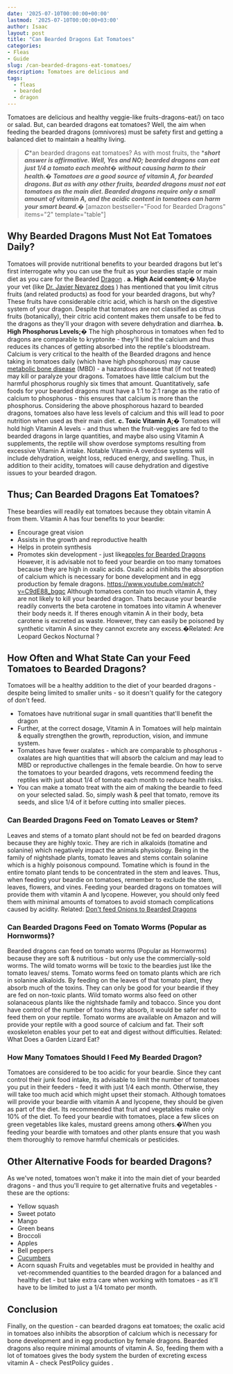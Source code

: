 ```yaml
---
date: '2025-07-10T00:00:00+00:00'
lastmod: '2025-07-10T00:00:00+03:00'
author: Isaac
layout: post
title: "Can Bearded Dragons Eat Tomatoes"
categories:
- Fleas
- Guide
slug: /can-bearded-dragons-eat-tomatoes/
description: Tomatoes are delicious and
tags: 
  - fleas
  - bearded
  - dragon
---
```

Tomatoes are delicious and
healthy veggie-like fruits-dragons-eat/)
on taco or salad. But, can bearded dragons eat tomatoes? Well, the aim when feeding the bearded dragons (omnivores) must be safety first and getting a balanced diet to maintain a healthy living.
> ***C****an bearded dragons eat tomatoes? As with most fruits, the ****short answer is affirmative. Well, Yes and NO; bearded dragons can eat just 1/4 a tomato each meoht�***
> ***without causing harm to their health.�***
***Tomatoes are a good source of vitamin A, for bearded dragons. But as with any other fruits, bearded dragons must not eat tomatoes as the main diet. Bearded dragons require only a small amount of vitamin A, and the acidic content in tomatoes can harm your smart beard.�***
[amazon bestseller="Food for Bearded Dragons" items="2" template="table"]
## Why Bearded Dragons Must Not Eat Tomatoes Daily?
Tomatoes will provide nutritional benefits to your bearded dragons but let's first interrogate why you can use the fruit as your beardies staple or main diet as you
care for the Bearded [Dragon](https://cvm.ncsu.edu/wp-content/uploads/2016/12/Caring-for-your-Bearded-Dragon.pdf)
.
**a. High Acid content;�**
Maybe your vet (like
[Dr. Javier Nevarez does](http://facultypages.vetmed.lsu.edu/faculty/jnevare)
) has mentioned that you limit citrus fruits (and related products) as food for your bearded dragons, but why? These fruits have considerable citric acid, which is harsh on the digestive system of your dragon.
Despite that tomatoes are not classified as citrus fruits (botanically), their citric acid content makes them unsafe to be fed to the dragons as they'll your dragon with severe dehydration and diarrhea.
**b. High Phosphorus Levels;�**
The high phosphorous in tomatoes when fed to dragons are comparable to kryptonite - they'll bind the calcium and thus reduces its chances of getting absorbed into the reptile's bloodstream.
Calcium is very critical to the health of the Bearded dragons and hence taking in tomatoes daily (which have high phosphorous) may cause
[metabolic bone disease](https://vcahospitals.com/know-your-pet/bearded-dragons-diseases)
(MBD) - a hazardous disease that (if not treated) may kill or paralyze your dragons.
Tomatoes have little calcium but the harmful phosphorus roughly six times that amount. Quantitatively, safe foods for your bearded dragons must have a 1:1 to 2:1 range as the ratio of calcium to phosphorus - this ensures that calcium is more than the phosphorus.
Considering the above phosphorous hazard to bearded dragons, tomatoes also have less levels of calcium and this will lead to poor nutrition when used as their main diet.
**c. Toxic Vitamin A;�**
Tomatoes will hold high Vitamin A levels - and thus when the fruit-veggies are fed to the bearded dragons in large quantities, and maybe also using Vitamin A supplements, the reptile will show overdose symptoms resulting from excessive Vitamin A intake.
Notable Vitamin-A overdose systems will include dehydration, weight loss, reduced energy, and swelling. Thus, in addition to their acidity, tomatoes will cause dehydration and digestive issues to your bearded dragon.
## Thus; Can Bearded Dragons Eat Tomatoes?
These beardies will readily eat tomatoes because they obtain vitamin A from them. Vitamin A has four benefits to your beardie:
- Encourage great vision
- Assists in the growth and reproductive health
- Helps in protein synthesis
- Promotes skin development - just like[apples for Bearded Dragons](https://pestpolicy.com/can-bearded-dragons-eat-apples/)
However, it is advisable not to feed your beardie on too many tomatoes because they are high in oxalic acids. Oxalic acid inhibits the absorption of calcium which is necessary for bone development and in egg production by female dragons.
https://www.youtube.com/watch?v=C9dE88_bgqc
Although tomatoes contain too much vitamin A, they are not likely to kill your bearded dragon. Thats because your beardie readily converts the beta carotene in tomatoes into vitamin A whenever their body needs it.
If theres enough vitamin A in their body, beta carotene is excreted as waste. However, they can easily be poisoned by synthetic vitamin A since they cannot excrete any excess.�Related:
Are Leopard Geckos Nocturnal
?
## How Often and What State Can your Feed Tomatoes to Bearded Dragons?
Tomatoes will be a healthy addition to the diet of your bearded dragons - despite being limited to smaller units - so it doesn't qualify for the category of don't feed.
- Tomatoes have nutritional sugar in small quantities that'll benefit the dragon
- Further, at the correct dosage, Vitamin A in Tomatoes will help maintain & equally strengthen the growth, reproduction, vision, and immune system.
- Tomatoes have fewer oxalates - which are comparable to phosphorus - oxalates are high quantities that will absorb the calcium and may lead to MBD or reproductive challenges in the female beardie.
On how to serve the tomatoes to your bearded dragons, vets recommend feeding the reptiles with just about 1/4 of tomato each month to reduce health risks.
- You can make a tomato treat with the aim of making the beardie to feed on your selected salad. So, simply wash & peel that tomato, remove its seeds, and slice 1/4 of it before cutting into smaller pieces.
### **Can Bearded Dragons Feed on Tomato Leaves or Stem?**
Leaves and stems of a tomato plant should not be fed on bearded dragons because they are highly toxic. They are rich in alkaloids (tomatine and solanine) which negatively impact the animals physiology.
Being in the family of nightshade plants, tomato leaves and stems contain solanine which is a highly poisonous compound. Tomatine which is found in the entire tomato plant tends to be concentrated in the stem and leaves.
Thus, when feeding your beardie on tomatoes, remember to exclude the stem, leaves, flowers, and vines. Feeding your bearded dragons on tomatoes will provide them with vitamin A and lycopene.
However, you should only feed them with minimal amounts of tomatoes to avoid stomach complications caused by acidity.
Related:
[Don't feed Onions to Bearded Dragons](https://pestpolicy.com/can-bearded-dragons-eat-onions/)
### **Can Bearded Dragons Feed on Tomato Worms (Popular as Hornworms)?**
Bearded dragons can feed on tomato worms (Popular as Hornworms) because they are soft & nutritious - but only use the commercially-sold worms. The wild tomato worms will be toxic to the beardies just like the tomato leaves/ stems.
Tomato worms feed on tomato plants which are rich in solanine alkaloids. By feeding on the leaves of that tomato plant, they absorb much of the toxins. They can only be good for your beardie if they are fed on non-toxic plants.
Wild tomato worms also feed on other solanaceous plants like the nightshade family and tobacco. Since you dont have control of the number of toxins they absorb, it would be safer not to feed them on your reptile.
Tomato worms are available on Amazon and will provide your reptile with a good source of calcium and fat. Their soft exoskeleton enables your pet to eat and digest without difficulties.
Related:
What Does a Garden Lizard Eat?
### **How Many Tomatoes Should I Feed My Bearded Dragon?**
Tomatoes are considered to be too acidic for your beardie. Since they cant control their junk food intake, its advisable to limit the number of tomatoes you put in their feeders - feed it with just 1/4 each month. Otherwise, they will take too much acid which might upset their stomach.
Although tomatoes will provide your beardie with vitamin A and lycopene, they should be given as part of the diet. Its recommended that fruit and vegetables make only 10% of the diet.
To feed your beardie with tomatoes, place a few slices on green vegetables like kales, mustard greens among others.�When you feeding your beardie with tomatoes and other plants ensure that you wash them thoroughly to remove harmful chemicals or pesticides.
## Other Alternative Foods for bearded Dragons?
As we've noted, tomatoes won't make it into the main diet of your bearded dragons - and thus you'll require to get alternative fruits and vegetables - these are the options:
- Yellow squash
- Sweet potato
- Mango
- Green beans
- Broccoli
- Apples
- Bell peppers
- [Cucumbers](https://pestpolicy.com/can-bearded-dragons-eat-cucumbers/)
- Acorn squash
Fruits and vegetables must be provided in healthy and vet-recommended quantities to the bearded dragon for a balanced and healthy diet - but take extra care when working with tomatoes - as it'll have to be limited to just a 1/4 tomato per month.
## Conclusion
Finally, on the question - can bearded dragons eat tomatoes; the oxalic acid in tomatoes also inhibits the absorption of calcium which is necessary for bone development and in egg production by female dragons.
Bearded dragons also require minimal amounts of vitamin A. So, feeding them with a lot of tomatoes gives the body system the burden of excreting excess vitamin A -
check PestPolicy guides
.
